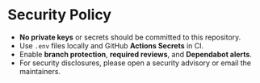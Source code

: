 
# Security Policy

- **No private keys** or secrets should be committed to this repository.
- Use `.env` files locally and GitHub **Actions Secrets** in CI.
- Enable **branch protection**, **required reviews**, and **Dependabot alerts**.
- For security disclosures, please open a security advisory or email the maintainers.
